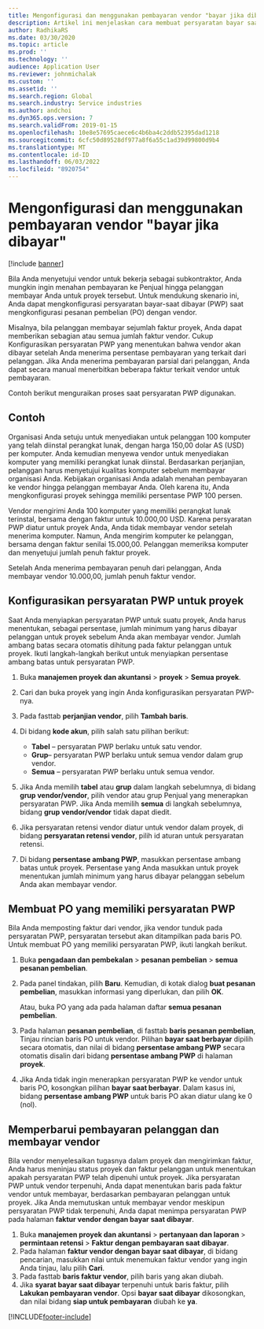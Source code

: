 ```yaml
---
title: Mengonfigurasi dan menggunakan pembayaran vendor "bayar jika dibayar"
description: Artikel ini menjelaskan cara membuat persyaratan bayar saat dibayar (PWP) sehingga Anda dapat melepaskan sebagian pembayaran vendor, berdasarkan pembayaran pelanggan.
author: RadhikaRS
ms.date: 03/30/2020
ms.topic: article
ms.prod: ''
ms.technology: ''
audience: Application User
ms.reviewer: johnmichalak
ms.custom: ''
ms.assetid: ''
ms.search.region: Global
ms.search.industry: Service industries
ms.author: andchoi
ms.dyn365.ops.version: 7
ms.search.validFrom: 2019-01-15
ms.openlocfilehash: 10e8e57695caece6c4b6ba4c2ddb52395dad1218
ms.sourcegitcommit: 6cfc50d89528df977a8f6a55c1ad39d99800d9b4
ms.translationtype: MT
ms.contentlocale: id-ID
ms.lasthandoff: 06/03/2022
ms.locfileid: "8920754"
---
```

# <a name="set-up-and-use-pay-when-paid-vendor-payments"></a>Mengonfigurasi dan menggunakan pembayaran vendor "bayar jika dibayar"

[!include [banner](../includes/banner.md)]

Bila Anda menyetujui vendor untuk bekerja sebagai subkontraktor, Anda mungkin ingin menahan pembayaran ke Penjual hingga pelanggan membayar Anda untuk proyek tersebut. Untuk mendukung skenario ini, Anda dapat mengkonfigurasi persyaratan bayar-saat dibayar (PWP) saat mengkonfigurasi pesanan pembelian (PO) dengan vendor.

Misalnya, bila pelanggan membayar sejumlah faktur proyek, Anda dapat memberikan sebagian atau semua jumlah faktur vendor. Cukup Konfigurasikan persyaratan PWP yang menentukan bahwa vendor akan dibayar setelah Anda menerima persentase pembayaran yang terkait dari pelanggan. Jika Anda menerima pembayaran parsial dari pelanggan, Anda dapat secara manual menerbitkan beberapa faktur terkait vendor untuk pembayaran.

Contoh berikut menguraikan proses saat persyaratan PWP digunakan.

## <a name="example"></a>Contoh

Organisasi Anda setuju untuk menyediakan untuk pelanggan 100 komputer yang telah diinstal perangkat lunak, dengan harga 150,00 dolar AS (USD) per komputer. Anda kemudian menyewa vendor untuk menyediakan komputer yang memiliki perangkat lunak diinstal. Berdasarkan perjanjian, pelanggan harus menyetujui kualitas komputer sebelum membayar organisasi Anda. Kebijakan organisasi Anda adalah menahan pembayaran ke vendor hingga pelanggan membayar Anda. Oleh karena itu, Anda mengkonfigurasi proyek sehingga memiliki persentase PWP 100 persen.

Vendor mengirimi Anda 100 komputer yang memiliki perangkat lunak terinstal, bersama dengan faktur untuk 10.000,00 USD. Karena persyaratan PWP diatur untuk proyek Anda, Anda tidak membayar vendor setelah menerima komputer. Namun, Anda mengirim komputer ke pelanggan, bersama dengan faktur senilai 15.000,00. Pelanggan memeriksa komputer dan menyetujui jumlah penuh faktur proyek.

Setelah Anda menerima pembayaran penuh dari pelanggan, Anda membayar vendor 10.000,00, jumlah penuh faktur vendor.

## <a name="set-up-pwp-terms-for-a-project"></a>Konfigurasikan persyaratan PWP untuk proyek

Saat Anda menyiapkan persyaratan PWP untuk suatu proyek, Anda harus menentukan, sebagai persentase, jumlah minimum yang harus dibayar pelanggan untuk proyek sebelum Anda akan membayar vendor. Jumlah ambang batas secara otomatis dihitung pada faktur pelanggan untuk proyek. Ikuti langkah-langkah berikut untuk menyiapkan persentase ambang batas untuk persyaratan PWP.

1. Buka **manajemen proyek dan akuntansi** \> **proyek** \> **Semua proyek**.
2. Cari dan buka proyek yang ingin Anda konfigurasikan persyaratan PWP-nya.
3. Pada fasttab **perjanjian vendor**, pilih **Tambah baris**.
3. Di bidang **kode akun**, pilih salah satu pilihan berikut:

    - **Tabel** – persyaratan PWP berlaku untuk satu vendor.
    - **Grup**– persyaratan PWP berlaku untuk semua vendor dalam grup vendor.
    - **Semua** – persyaratan PWP berlaku untuk semua vendor.

4. Jika Anda memilih **tabel** atau **grup** dalam langkah sebelumnya, di bidang **grup vendor/vendor**, pilih vendor atau grup Penjual yang menerapkan persyaratan PWP. Jika Anda memilih **semua** di langkah sebelumnya, bidang **grup vendor/vendor** tidak dapat diedit.
5. Jika persyaratan retensi vendor diatur untuk vendor dalam proyek, di bidang **persyaratan retensi vendor**, pilih id aturan untuk persyaratan retensi.
6. Di bidang **persentase ambang PWP**, masukkan persentase ambang batas untuk proyek. Persentase yang Anda masukkan untuk proyek menentukan jumlah minimum yang harus dibayar pelanggan sebelum Anda akan membayar vendor.

## <a name="create-a-po-that-has-pwp-terms"></a>Membuat PO yang memiliki persyaratan PWP

Bila Anda memposting faktur dari vendor, jika vendor tunduk pada persyaratan PWP, persyaratan tersebut akan ditampilkan pada baris PO. Untuk membuat PO yang memiliki persyaratan PWP, ikuti langkah berikut.

1. Buka **pengadaan dan pembekalan** \> **pesanan pembelian** \> **semua pesanan pembelian**.
2. Pada panel tindakan, pilih **Baru**. Kemudian, di kotak dialog **buat pesanan pembelian**, masukkan informasi yang diperlukan, dan pilih **OK**.

    Atau, buka PO yang ada pada halaman daftar **semua pesanan pembelian**.

4. Pada halaman **pesanan pembelian**, di fasttab **baris pesanan pembelian**, Tinjau rincian baris PO untuk vendor. Pilihan **bayar saat berbayar** dipilih secara otomatis, dan nilai di bidang **persentase ambang PWP** secara otomatis disalin dari bidang **persentase ambang PWP** di halaman **proyek**.
6. Jika Anda tidak ingin menerapkan persyaratan PWP ke vendor untuk baris PO, kosongkan pilihan **bayar saat berbayar**. Dalam kasus ini, bidang **persentase ambang PWP** untuk baris PO akan diatur ulang ke 0 (nol).

## <a name="update-a-customer-payment-and-pay-the-vendor"></a>Memperbarui pembayaran pelanggan dan membayar vendor

Bila vendor menyelesaikan tugasnya dalam proyek dan mengirimkan faktur, Anda harus meninjau status proyek dan faktur pelanggan untuk menentukan apakah persyaratan PWP telah dipenuhi untuk proyek. Jika persyaratan PWP untuk vendor terpenuhi, Anda dapat menentukan baris pada faktur vendor untuk membayar, berdasarkan pembayaran pelanggan untuk proyek. Jika Anda memutuskan untuk membayar vendor meskipun persyaratan PWP tidak terpenuhi, Anda dapat menimpa persyaratan PWP pada halaman **faktur vendor dengan bayar saat dibayar**.

1. Buka **manajemen proyek dan akuntansi** \> **pertanyaan dan laporan** \> **permintaan retensi** \> **Faktur dengan pembayaran saat dibayar**.
2. Pada halaman **faktur vendor dengan bayar saat dibayar**, di bidang pencarian, masukkan nilai untuk menemukan faktur vendor yang ingin Anda tinjau, lalu pilih **Cari**.
3. Pada fasttab **baris faktur vendor**, pilih baris yang akan diubah.
4. Jika **syarat bayar saat dibayar** terpenuhi untuk baris faktur, pilih **Lakukan pembayaran vendor**. Opsi **bayar saat dibayar** dikosongkan, dan nilai bidang **siap untuk pembayaran** diubah ke **ya**.


[!INCLUDE[footer-include](../includes/footer-banner.md)]